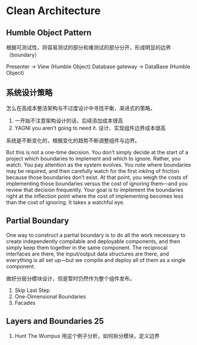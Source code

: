 # Clean Architecture

## Humble Object Pattern

根据可测试性，将容易测试的部分和难测试的部分分开，形成明显的边界（boundary）

Presenter -> View (Humble Object)
Database gateway -> DataBase (Humble Object)

## 系统设计策略

怎么在高成本整洁架构与不过度设计中寻找平衡，渐进式的策略。

1. 一开始不注意架构设计的话，后续添加成本很高
1. YAGNI you aren't going to need it. 设计、实现组件边界成本很高

系统是不断变化的，根据变化的趋势不断调整组件与边界。

But this is not a one-time decision. You don’t simply decide at the start of a project which boundaries to implement and which to ignore. Rather, you watch. You pay attention as the system evolves. You note where boundaries may be required, and then carefully watch for the first inkling of friction because those boundaries don’t exist.
At that point, you weigh the costs of implementing those boundaries versus the cost of ignoring them—and you review that decision frequently. Your goal is to implement the boundaries right at the inflection point where the cost of implementing becomes less than the cost of ignoring.
It takes a watchful eye.

## Partial Boundary

One way to construct a partial boundary is to do all the work necessary to create independently compilable and deployable components, and then simply keep them together in the same component. The reciprocal interfaces are there, the input/output data structures are there, and everything is all set up—but we compile and deploy all of them as a single component.

做好分层分模块设计，但是暂时仍然作为整个组件发布。

1. Skip Last Step
1. One-Dimensional Boundaries
1. Facades

## Layers and Boundaries 25

1. Hunt The Wumpus 用这个例子分析，如何拆分模块，定义边界
